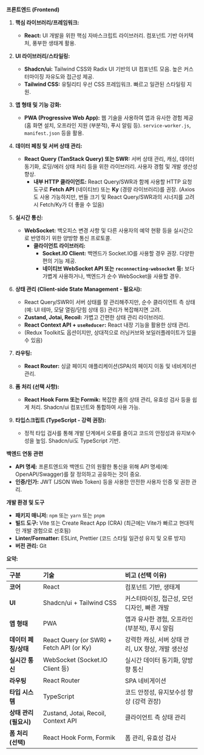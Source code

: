 **프론트엔드 (Frontend)**

1.  **핵심 라이브러리/프레임워크:**
    *   **React:** UI 개발을 위한 핵심 자바스크립트 라이브러리. 컴포넌트 기반 아키텍처, 풍부한 생태계 활용.

2.  **UI 라이브러리/스타일링:**
    *   **Shadcn/ui:** Tailwind CSS와 Radix UI 기반의 UI 컴포넌트 모음. 높은 커스터마이징 자유도와 접근성 제공.
    *   **Tailwind CSS:** 유틸리티 우선 CSS 프레임워크. 빠르고 일관된 스타일링 지원.

3.  **앱 형태 및 기능 강화:**
    *   **PWA (Progressive Web App):** 웹 기술을 사용하여 앱과 유사한 경험 제공 (홈 화면 설치, 오프라인 지원 (부분적), 푸시 알림 등). `service-worker.js`, `manifest.json` 등을 활용.

4.  **데이터 페칭 및 서버 상태 관리:**
    *   **React Query (TanStack Query) 또는 SWR:** 서버 상태 관리, 캐싱, 데이터 동기화, 로딩/에러 상태 처리 등을 위한 라이브러리. 사용자 경험 및 개발 생산성 향상.
        *   **내부 HTTP 클라이언트:** React Query/SWR과 함께 사용할 HTTP 요청 도구로 **Fetch API** (네이티브) 또는 **Ky** (경량 라이브러리)를 권장. (Axios도 사용 가능하지만, 번들 크기 및 React Query/SWR과의 시너지를 고려 시 Fetch/Ky가 더 좋을 수 있음)

5.  **실시간 통신:**
    *   **WebSocket:** 백오피스 변경 사항 및 다른 사용자의 예약 현황 등을 실시간으로 반영하기 위한 양방향 통신 프로토콜.
        *   **클라이언트 라이브러리:**
            *   **Socket.IO Client:** 백엔드가 Socket.IO를 사용할 경우 권장. 다양한 편의 기능 제공.
            *   **네이티브 WebSocket API 또는 `reconnecting-websocket` 등:** 보다 가볍게 사용하거나, 백엔드가 순수 WebSocket을 사용할 경우.

6.  **상태 관리 (Client-side State Management - 필요시):**
    *   React Query/SWR이 서버 상태를 잘 관리해주지만, 순수 클라이언트 측 상태(예: UI 테마, 모달 열림/닫힘 상태 등) 관리가 복잡해지면 고려.
    *   **Zustand, Jotai, Recoil:** 가볍고 간편한 상태 관리 라이브러리.
    *   **React Context API + `useReducer`:** React 내장 기능을 활용한 상태 관리.
    *   (Redux Toolkit도 옵션이지만, 상대적으로 러닝커브와 보일러플레이트가 있을 수 있음)

7.  **라우팅:**
    *   **React Router:** 싱글 페이지 애플리케이션(SPA)의 페이지 이동 및 네비게이션 관리.

8.  **폼 처리 (선택 사항):**
    *   **React Hook Form 또는 Formik:** 복잡한 폼의 상태 관리, 유효성 검사 등을 쉽게 처리. Shadcn/ui 컴포넌트와 통합하여 사용 가능.

9.  **타입스크립트 (TypeScript - 강력 권장):**
    *   정적 타입 검사를 통해 개발 단계에서 오류를 줄이고 코드의 안정성과 유지보수성을 높임. Shadcn/ui도 TypeScript 기반.

**백엔드 연동 관련**

*   **API 명세:** 프론트엔드와 백엔드 간의 원활한 통신을 위해 API 명세(예: OpenAPI/Swagger)를 잘 정의하고 공유하는 것이 중요.
*   **인증/인가:** JWT (JSON Web Token) 등을 사용한 안전한 사용자 인증 및 권한 관리.

**개발 환경 및 도구**

*   **패키지 매니저:** `npm` 또는 `yarn` 또는 `pnpm`
*   **빌드 도구:** Vite 또는 Create React App (CRA) (최근에는 Vite가 빠르고 현대적인 개발 경험으로 선호됨)
*   **Linter/Formatter:** ESLint, Prettier (코드 스타일 일관성 유지 및 오류 방지)
*   **버전 관리:** Git

**요약:**

| 구분              | 기술                                         | 비고 (선택 이유)                                                                 |
| :---------------- | :------------------------------------------- | :------------------------------------------------------------------------------- |
| **코어**          | React                                        | 컴포넌트 기반, 생태계                                                              |
| **UI**            | Shadcn/ui + Tailwind CSS                     | 커스터마이징, 접근성, 모던 디자인, 빠른 개발                                         |
| **앱 형태**       | PWA                                          | 앱과 유사한 경험, 오프라인 (부분적), 푸시 알림                                        |
| **데이터 페칭/상태** | React Query (or SWR) + Fetch API (or Ky)   | 강력한 캐싱, 서버 상태 관리, UX 향상, 개발 생산성                                   |
| **실시간 통신**   | WebSocket (Socket.IO Client 등)              | 실시간 데이터 동기화, 양방향 통신                                                      |
| **라우팅**        | React Router                                 | SPA 네비게이션                                                                   |
| **타입 시스템**   | TypeScript                                   | 코드 안정성, 유지보수성 향상 (강력 권장)                                             |
| **상태 관리 (필요시)** | Zustand, Jotai, Recoil, Context API        | 클라이언트 측 상태 관리                                                              |
| **폼 처리 (선택)** | React Hook Form, Formik                      | 폼 관리, 유효성 검사                                                               |
